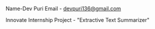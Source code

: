 Name-Dev Puri
Email - devpuri136@gmail.com

Innovate Internship Project - "Extractive Text Summarizer"
